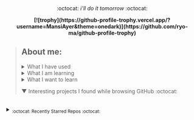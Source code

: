 <div align='center'> 
  :octocat: <i> i'll do it tomorrow </i> :octocat: 
  <p><b>[![trophy](https://github-profile-trophy.vercel.app/?username=MansiAyer&theme=onedark)](https://github.com/ryo-ma/github-profile-trophy)
</b></p>
</div>

> ## About me:
> 
> <details><summary>What I have used</summary>  <ul><li>HTML, CSS, JS, JQuery, Bootstrap, Node.js</li> <li>PHP, MySQL, PostgreSQL, XAMPP</li> <li>Unity, Blender</li> <li>Adobe XD, Adobe Illustrator</li> <li>Python, C, Java</li> <li>Google Cloud Platform</li></ul>
> </details>
> 
> <details><summary>What I am learning</summary> Creating a discord bot</details>
> 
> <details><summary>What I want to learn</summary> yaml, photoshop, ruby, angular, vue, typescript</details>
> 
> ▼ Interesting projects I found while browsing GitHub :octocat:
<!--to add: contact me at (linkedin?), my website, current projects, favourite projects-->




<!--leave this br for the auto generated content-->
<br>


<details><summary><sub>:octocat: Recently Starred Repos :octocat:</sub></summary><hr><i>
<b>
<a href ="https://github.com/PyGithub/PyGithub">PyGithub/PyGithub</a>
</b>: 
<sup>[Python]</sup><span><p>Typed interactions with the GitHub API v3</p></span>
<br>


<b>
<a href ="https://github.com/ryo-ma/github-profile-trophy">ryo-ma/github-profile-trophy</a>
</b>: 
<sup>[TypeScript]</sup><span><p>🏆 Add dynamically generated GitHub Stat Trophies  on your readme</p></span>
<br>


<b>
<a href ="https://github.com/qtile/qtile">qtile/qtile</a>
</b>: 
<sup>[Python]</sup><span><p>:cookie: A full-featured, hackable tiling window manager written and configured in Python</p></span>
<br>


<b>
<a href ="https://github.com/nuxt/nuxtjs.org">nuxt/nuxtjs.org</a>
</b>: 
<sup>[Vue]</sup><span><p>Nuxt Documentation Website</p></span>
<br>


<b>
<a href ="https://github.com/Dolibarr/dolibarr">Dolibarr/dolibarr</a>
</b>: 
<sup>[PHP]</sup><span><p>Dolibarr ERP CRM is a modern software package to manage your company or foundation activity (contacts, suppliers, invoices, orders, stocks, agenda, accounting, ...). It is open source software written in PHP and designed for small and medium businesses, foundations and freelancers. You can freely install, use and distribute it as a standalone application or as a web application to use it from every internet access and media.</p></span>
<br>


<b>
<a href ="https://github.com/geongeorge/i-hate-regex">geongeorge/i-hate-regex</a>
</b>: 
<sup>[Vue]</sup><span><p>The code for iHateregex.io 😈 - The Regex Cheat Sheet</p></span>
<br>


<b>
<a href ="https://github.com/eliutgon/buzz-notify">eliutgon/buzz-notify</a>
</b>: 
<sup>[CSS]</sup><span><p>✨ Small and Clean JavaScript Toast Notifications</p></span>
<br>


<b>
<a href ="https://github.com/maguowei/starred">maguowei/starred</a>
</b>: 
<sup>[Python]</sup><span><p>creating your own Awesome List by GitHub stars!</p></span>
<br>


<b>
<a href ="https://github.com/sdmg15/Best-websites-a-programmer-should-visit">sdmg15/Best-websites-a-programmer-should-visit</a>
</b>: 
<sup></sup><span><p>:link: Some useful websites for programmers.</p></span>
<br>


<b>
<a href ="https://github.com/home-assistant/core">home-assistant/core</a>
</b>: 
<sup>[Python]</sup><span><p>:house_with_garden: Open source home automation that puts local control and privacy first.</p></span>
<br>


<b>
<a href ="https://github.com/moratelli/github-starred-repos">moratelli/github-starred-repos</a>
</b>: 
<sup>[JavaScript]</sup><span><p>A React Native App that shows a GitHub user's starred repositories</p></span>
<br>


<b>
<a href ="https://github.com/fluteds/starred">fluteds/starred</a>
</b>: 
<sup></sup><span><p>⭐ All my starred repos in an awesome list format that automatically updates my stars, project descriptions and names daily via workflow!</p></span>
<br>


<b>
<a href ="https://github.com/refined-github/refined-github">refined-github/refined-github</a>
</b>: 
<sup>[TypeScript]</sup><span><p>:octocat: Browser extension that simplifies the GitHub interface and adds useful features</p></span>
<br>


<b>
<a href ="https://github.com/rjoydip/github-actions-automate">rjoydip/github-actions-automate</a>
</b>: 
<sup></sup><span><p>Collection of github actions helps to automate GitHub CI/CD.</p></span>
<br>


<b>
<a href ="https://github.com/sdras/awesome-actions">sdras/awesome-actions</a>
</b>: 
<sup></sup><span><p>A curated list of awesome actions to use on GitHub</p></span>
<br>


<b>
<a href ="https://github.com/pumpkin-py/pumpkin-py">pumpkin-py/pumpkin-py</a>
</b>: 
<sup>[Python]</sup><span><p>No description provided :/</p></span>
<br>


<b>
<a href ="https://github.com/owncast/owncast">owncast/owncast</a>
</b>: 
<sup>[HTML]</sup><span><p>Take control over your live stream video by running it yourself.  Streaming + chat out of the box.</p></span>
<br>


<b>
<a href ="https://github.com/JLambertazzo/ListExtender">JLambertazzo/ListExtender</a>
</b>: 
<sup>[JavaScript]</sup><span><p>A JavaScript library providing interactive lists</p></span>
<br>


<b>
<a href ="https://github.com/DefinitelyTyped/DefinitelyTyped">DefinitelyTyped/DefinitelyTyped</a>
</b>: 
<sup>[TypeScript]</sup><span><p>The repository for high quality TypeScript type definitions.</p></span>
<br>


<b>
<a href ="https://github.com/googleapis/google-api-php-client">googleapis/google-api-php-client</a>
</b>: 
<sup>[PHP]</sup><span><p>A PHP client library for accessing Google APIs</p></span>
<br>


<b>
<a href ="https://github.com/Brodevil/Alice">Brodevil/Alice</a>
</b>: 
<sup>[Python]</sup><span><p>A virtual desktop Assistant automates several things as best as he can. fun fact: He is male lol</p></span>
<br>


<b>
<a href ="https://github.com/oakmac/chessboardjs">oakmac/chessboardjs</a>
</b>: 
<sup>[JavaScript]</sup><span><p>JavaScript chessboard</p></span>
<br>


<b>
<a href ="https://github.com/benjaminsampica/benjaminsampica">benjaminsampica/benjaminsampica</a>
</b>: 
<sup>[JavaScript]</sup><span><p>No description provided :/</p></span>
<br>


<b>
<a href ="https://github.com/wasabeef/awesome-android-ui">wasabeef/awesome-android-ui</a>
</b>: 
<sup></sup><span><p>A curated list of awesome Android UI/UX libraries</p></span>
<br>


<b>
<a href ="https://github.com/Hack-with-Github/Awesome-Hacking">Hack-with-Github/Awesome-Hacking</a>
</b>: 
<sup></sup><span><p>A collection of various awesome lists for hackers, pentesters and security researchers</p></span>
<br>


<b>
<a href ="https://github.com/skelsec/COMP128">skelsec/COMP128</a>
</b>: 
<sup>[Python]</sup><span><p>initial commit</p></span>
<br>


<b>
<a href ="https://github.com/matyo91/matyo91">matyo91/matyo91</a>
</b>: 
<sup>[Makefile]</sup><span><p>Github Profil description</p></span>
<br>


<b>
<a href ="https://github.com/maizzle/maizzle">maizzle/maizzle</a>
</b>: 
<sup>[HTML]</sup><span><p>Quickly build HTML emails with Tailwind CSS.</p></span>
<br>


<b>
<a href ="https://github.com/browser-update/browser-update">browser-update/browser-update</a>
</b>: 
<sup>[JavaScript]</sup><span><p>Remind users to update their browser in an unobtrusive way</p></span>
<br>


<b>
<a href ="https://github.com/TeaInside/teavpn2">TeaInside/teavpn2</a>
</b>: 
<sup>[C]</sup><span><p>TeaVPN2 - An open source VPN Software (currently supported platform is only Linux).</p></span>
<br>


</i></details>
